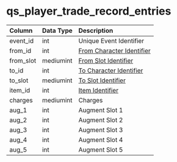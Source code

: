 # qs\_player\_trade\_record\_entries

| Column | Data Type | Description |
| :--- | :--- | :--- |
| event\_id | int | Unique Event Identifier |
| from\_id | int | [From Character Identifier](../characters/character_data.md) |
| from\_slot | mediumint | [From Slot Identifier](https://eqemu.gitbook.io/server/categories/reference-lists/inventory-slots) |
| to\_id | int | [To Character Identifier](../characters/character_data.md) |
| to\_slot | mediumint | [To Slot Identifier](https://eqemu.gitbook.io/server/categories/reference-lists/inventory-slots) |
| item\_id | int | [Item Identifier](../items/items.md) |
| charges | mediumint | Charges |
| aug\_1 | int | Augment Slot 1 |
| aug\_2 | int | Augment Slot 2 |
| aug\_3 | int | Augment Slot 3 |
| aug\_4 | int | Augment Slot 4 |
| aug\_5 | int | Augment Slot 5 |

